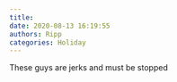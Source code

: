 ```yaml
---
title: 
date: 2020-08-13 16:19:55
authors: Ripp
categories: Holiday
---
```


 These guys are jerks and must be stopped